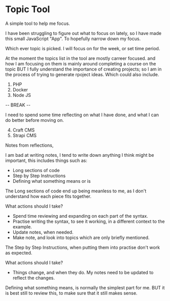 # Topic Tool

A simple tool to help me focus.

I have been struggling to figure out what to focus on lately, so I have made this small JavaScript "App". To hopefully narrow down my focus.

Which ever topic is picked. I will focus on for the week, or set time period.

At the moment the topics list in the tool are mostly carreer focused. and how I am focusing on them is mainly around completing a course on the topic BUT I fully understand the importance of creating projects; so I am in the process of trying to generate rpoject ideas. Which could also include.

1. PHP
2. Docker
3. Node JS 

-- BREAK --

I need to spend some time reflecting on what I have done, and what I can do better before moving on.

4. Craft CMS
5. Strapi CMS

Notes from reflections, 

I am bad at writing notes, I tend to write down anything I think might be important, this includes things such as: 

- Long sections of code
- Step by Step Instructions
- Defining what something means or is

The Long sections of code end up being meanless to me, as I don't understand how each piece fits together.

What actions should I take?

- Spend time reviewing and expanding on each part of the syntax. 
- Practise writing the syntax, to see it working, in a different context to the example.
- Update notes, when needed.
- Make note, and look into topics which are only briefly mentioned.

The Step by Step Instructions, when putting them into practise don't work as expected.

What actions should I take?

- Things change, and when they do. My notes need to be updated to reflect the changes.

Defining what something means, is normally the simplest part for me. BUT it is best still to review this, to make sure that it still makes sense.

<!--

Front-End Developer
£26K - £36K
 
- HTML
- SCSS
- TypeScript
- APIs
- Databases
- Headless CMS platforms
- Writing automation tests
- Creating and maintaining application documentation
- Scrum
- Test automation and CI pipelines
- JavaScript
- Vue.js
- Agile software development
- Storybook
- PHP7
- Craft CMS
- Laravel

Software Engineer
£38K - £62K

- Python 3
- Django
- Typescript
- Vue.js
- Node

-->

<!--

- Next.js
Next.js & Netlify Identity (auth) Tutorial
Next.js & Contentful Tutorial
Next.js Tutorial for Beginners

- Svelte
SvelteKit Tutorial (Crash Course)
Svelte Tutorial for Beginners

- JSON
JSON Server Tutorial

- Deno
Deno WebSockets Tutorial
Deno Jump-start Tutorial

- Mongo
MongoDB Tutorial for Beginners
Complete MongoDB Tutorial

- React
React Tutorials

- Figma
- Astro
Figma & Astro Static Site Build

- JavaScript
JavaScript Tutorials for Beginners
JavaScript ES6 Tutorials
Asynchronous JavaScript (2020 version)
Object Oriented JavaScript
Asynchronous JavaScript Tutorial
Modern JavaScript Tutorial
JavaScript DOM Tutorial
JavaScript Tips & Tricks

- CSS
CSS Tutorials For Beginners
Build Layouts with CSS Grid
Light & Dark Mode with CSS Variables
CSS Animation Tutorial
CSS Flexbox Tutorial
CSS Loaders Tutorial
CSS Variables Tutorial
CSS Grid Tutorial
CSS Tips & Tricks
Mobile-First Responsive Build (with CSS Grid)
PSD to HTML & CSS Series 1 (unresponsive)
CSS Positioning Tutorials

- SASS
SASS Tutorial (Build Your Own CSS Library)
SASS Tutorial

- HTML
HTML Tutorials For Beginners
HTML & CSS Crash Course Tutorial

- Laravel 6
Laravel 6 Tutorial for Beginners

- Tailwind
Tailwind Just in Time Tutorial
Tailwind CSS Tutorial

- Go
Go Tutorial (Golang) for Beginners

- Vue 3
- TypeScript
Vue 3 with TypeScript Jump Start
Vue 3 Animations & Transitions Tutorial
Vue.js 3 Tutorial
Weather App Build (with Vue 3 & Tailwind CSS)
Vue CLI 3 Tutorial

- Webpack
Webpack & TypeScript Setup
TypeScript Tutorial

- Vuetify
Vuetify Tutorial

- Vue 2
Vue JS 2 Tutorial

- Vuex
Vuex Tutorial

- Firebase Auth
Vuex 4 & Firebase Auth
Firebase Auth Tutorial

- D3
D3 Tutorial - The Basics

- Flutter
- Firebase
Flutter Animation Tutorial
Flutter & Firebase App Build
Flutter Tutorial for Beginners

Firebase 9 Tutorial
Firebase Firestore Pagination
Firebase Functions
Firebase Hosting Tutorial
Firebase Firestore Tutorial
Real-time Chat with Vue & Firebase (Preview)

- Django
Django Tutorial (Create a Blog)
Django Tutorials for Beginners

-Python 3
Python 3 Tutorial for Beginners

- Python
- Pygame
- Flask
Python Programming Tutorials
Python GUI with Tkinter Playlist
Python 3.4 Programming Tutorials
Python Network Packet Sniffer Tutorials
Python Reverse Shell Tutorials
Python GUI Development with GTK+ 3
Python Website Scanner Tutorials
Python Web Crawler Tutorials
Pygame (Python Game Development) Playlist
Flask Web Development with Python Tutorials
Discord Bot with Python Tutorials


- Grunt JS
Grunt JS Tutorials
Grunt JS Tutorials for Beginners Playlist

- Gatsby
Gatsby Tutorial

- Git
- GitHub
Git & GitHub Tutorial for Beginners
GitHub Tips

- Bootstrap
Bootstrap 5 Tutorial
Bootstrap 4 Tutorials
Bootstrap 3 Tutorials

- Nuxt 3
Nuxt 3 Tutorial

- GraphQL
GraphQL Tutorial

- Pinia
Pinia Crash Course

- Supabase
Supabase Crash Course

- Adobe XD
Xd Web Design Tutorials
Adobe Xd Tutorial for Beginners

- Material UI
Material UI Tutorial

- Bulma CSS
Bulma CSS Tutorial

- Sapper
Sapper Tutorial (Crash Course)

- PWA
PWA Tutorial for Beginners

- Screencasting
Screencasting Tutorial

- Materialize
Materialize Tutorial

- RegEx
Regular Expressions (RegEx) Tutorial

- Passport.js
OAuth Login (Passport.js) Tutorial

- WebSockets
- Node
- Socket
WebSockets Tutorial (Node & Socket.io Chat App)

- Webpack
Webpack Tutorials for Beginners

- HTML
Styling a HTML5 Form

- Angular
Angular 2 Tutorials
AngularJS Tutorials

PSD to Responsive Website Tutorial

Responsive Web Design Tutorials

- WordPress
PSD to WordPress Tutorial

- jQuery
jQuery Tutorials for Beginners

- Blockchain
thenewboston Blockchain Tutorials

- Gulp.js
Gulp (Gulp.js) Tutorials for Beginners

- SEO
SEO for Beginners Tutorials

- Windows Command Line
Windows Command Line Tutorials

Metasploit for Network Security Tutorials

Nmap Tutorials for Beginners

WiFi Wireless Security Tutorials Playlist

Wireshark Tutorials for Beginners Playlist

- Linux
Linux Tutorial for Beginners Playlist

- Foundation
Foundation for Responsive Web Design for Beginners

- Sass
- SCSS
Sass & SCSS Tutorial for Beginners Playlist

- Less
Less CSS Tutorials for Beginners Playlist

- Bootstrap
Bootstrap Tutorials for Beginners Playlist

- MongoDB
MongoDB for Beginners Tutorials

- Swift
iOS Development with Swift Tutorials

- Adobe Illustrator
Adobe Illustrator CS6 for Beginners Tutorials

Android App Development for Beginners Playlist

- Microsoft Excel
Microsoft Excel 2013 Tutorials Playlist

Responsive Web Design Playlist

Physics Puzzle Game Development w/ Construct 2 Playlist

Platform Game Development w/ Construct 2 Playlist

Game Development w/ Construct 2 Playlist

- R
R Programming Tutorials Playlist

- Photoshop
Photoshop CS6 Playlist

- After Effects
After Effects CS6 Playlist

- Git
Git Tutorials Playlist

How to Make Beer Playlist

- AJAX
AJAX Tutorials Playlist

- Computer Networking
Computer Networking Playlist

Biology Lecture Playlist

Adobe Photoshop Tutorials Playlist

How to Build a Go Kart Playlist

Physics Lessons Playlist

Buckys Vlog

Project Lisa Official Playlist

- Ruby
Ruby Programming Tutorials Playlist

- MySWL
MySQL Database Tutorial

- HTML5
HTML5 Tutorials Playlist

Chemistry Tutorials Playlist

- Adobe Premiere Pro
Adobe Premiere Pro Tutorials Playlist


XHTML and CSS Tutorials Playlist

- Visual Basic
Visual Basic Tutorials Playlist

- Physics
Introduction to Physics Playlist

- jQuery
jQuery Tutorials Playlist

Introduction to Geometry Playlist

Introduction to Biology Playlist

Geometry Playlist

- c#
C# Beginners Tutorials Playlist

- C++
C++ Programming Tutorials Playlist
C++ Programming Tutorials from thenewboston
C++ GUI with Qt Playlist

Unreal Development Kit UDK Tutorials Playlist


JavaScript Tutorials Playlist

- Math
Basic Math Tutorials Playlist
Algebra Tutorials Playlist

Advanced UDK Tutorials

Android Application Development Tutorials

Cocos2D iPhone Tutorials

- ??
iPhone Development Tutorials

- Objective C
Objective C Programming Tutorials

- Adobe Dreamweaver
Dreamweaver CS4 Tutorials

- Java
Java (Intermediate) Tutorials
Java Game Development Tutorials
Java Game Development with Slick Playlist
Java (Beginner) Programming Tutorials
JavaFX Java GUI Design Tutorials

-- 3Ds Max
3Ds Max 2010 Tutorials

- ??
Computer Game Development Tutorial 

- C
C Programming Tutorials
C Programming Tutorials

- Build a Computer
How To Build a Computer Tutorials from thenewboston

- Adobe After Effects 
Adobe After Effects Tutorials from thenewboston


-->

<!--

## The Net Ninja 	
Best overall YouTubechannel for programmers 
https://www.youtube.com/c/TheNetNinja/playlists

CS Dojo	
Best for beginners 
https://www.youtube.com/c/CSDojo/playlists

Life of Luba 	
Best for programmers trying to find a job 
https://www.youtube.com/c/LifeofLuba/playlists

Academind 	
Best for unique programming insights 
https://www.youtube.com/c/Academind/playlists

Derek Banas	
Best for creative learning 
https://www.youtube.com/c/derekbanas/playlists

Free Code Camp
https://www.youtube.com/c/Freecodecamp/playlists

Level Up Tuts 
https://www.youtube.com/c/LevelUpTuts/playlists

NetworkChuck
https://www.youtube.com/c/NetworkChuck/playlists

Computerphile
https://www.youtube.com/user/Computerphile/playlists

Fireship
https://www.youtube.com/c/Fireship/playlists

Crash Course
https://www.youtube.com/c/crashcourse/playlists

## The New Boston
https://www.youtube.com/user/thenewboston/playlists

-->





<!--

"HTML",

"BEM",
"Atomic Design",

"CSS",
"sass",

"JavaScript",

"jQuery",

"Web Components",

"TypeScript",

"PHP",
"Symfony",
"Laravel",
"Wordpress",

"MySQL",
"MongoDB",

"Python",
"Django",
"Wagtail",            

"Phaser",

"SCORM",
"Xapi",

"Vue",  
"ReactJS",
"Svelte",
"StencilJS",
"StorybookJS",

"Express",
"BunJS",
"Deno",

"Git",

"GitHub",

"Grunt",
"NPM",
"Yarn",

"YAML",

"NodeJS",

"Docker",
"Kubernetes",

"Gitpod",

"Visual Studio",
"Vim",
"JetBrain",

"TDD",

"OOP",

"Cloud Development",

-->

<!--

// Rest Api

// lodash
// axios

// npx

// Processing
// Arduino
// p5JS

// Craft CMS

// Yii Framework
// Twig

// Apache

// Composer

// Strapi CMS

// create-react-app

// apollo/client
// react-markdown

// AWS

// Adobe
// Photoshop

// Unity
// Unreal Engine

// Autodesk
// Maya
// 3ds Max

// OBS

// Marketing

// Science
// Computer, Science
// Learning, Science
// Rockest, Science

// History
// Computer Science, history
// Art, history
// Space, history

// Design

// Art

// Geography

// Math

// GitLab
// BitBucket

// postman
// sanity.io

// PostgresQL
// InnoDB
// GraphQL

// JSON

// cURL

// Pip

// PCRE
// PDO
// GD or ImageMagick
// OpenSSL
// MultibyteString
// Reflection
// SPL
// Zip


-->
